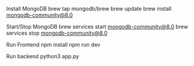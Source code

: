 Install MongoDB
    brew tap mongodb/brew
    brew update
    brew install mongodb-community@8.0

Start/Stop MongoDB
    brew services start mongodb-community@8.0
    brew services stop mongodb-community@8.0

Run Frontend
    npm install
    npm run dev

Run backend
    python3 app.py
